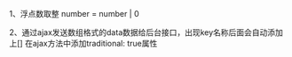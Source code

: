 1、浮点数取整
  number = number | 0

2、通过ajax发送数组格式的data数据给后台接口，出现key名称后面会自动添加上[]
  在ajax方法中添加traditional: true属性
  
